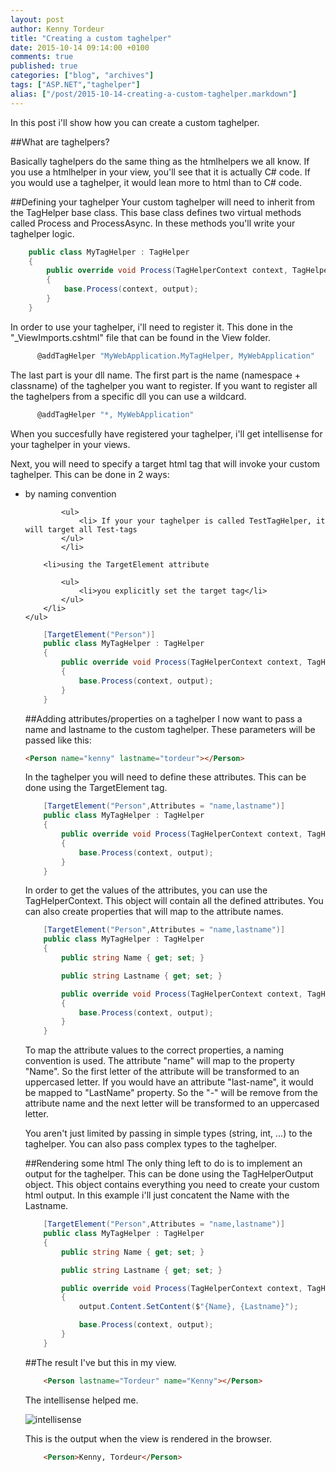 ```yaml
---
layout: post
author: Kenny Tordeur
title: "Creating a custom taghelper"
date: 2015-10-14 09:14:00 +0100
comments: true
published: true
categories: ["blog", "archives"]
tags: ["ASP.NET","taghelper"]
alias: ["/post/2015-10-14-creating-a-custom-taghelper.markdown"]
---
```


In this post i'll show how you can create a custom taghelper.

##What are taghelpers?

Basically taghelpers do the same thing as the htmlhelpers we all know. If you use a htmlhelper in your view, you'll see that it is actually C# code. If you would use a taghelper, it would lean more to html than to C# code.

##Defining your taghelper
Your custom taghelper will need to inherit from the TagHelper base class. This base class defines two virtual methods called Process and ProcessAsync. In these methods you'll write your taghelper logic.

```csharp
    public class MyTagHelper : TagHelper
    {
        public override void Process(TagHelperContext context, TagHelperOutput output)
        {
            base.Process(context, output);
        }
    }
```

In order to use your taghelper, i'll need to register it. This done in the "_ViewImports.cshtml" file that can be found in the View folder. 

```csharp
      @addTagHelper "MyWebApplication.MyTagHelper, MyWebApplication"
```

The last part is your dll name. The first part is the name (namespace + classname) of the taghelper you want to register. If you want to register all the taghelpers from a specific dll you can use a wildcard.

```csharp
      @addTagHelper "*, MyWebApplication"
```

When you succesfully have registered your taghelper, i'll get intellisense for your taghelper in your views.

Next, you will need to specify a target html tag that will invoke your custom taghelper. This can be done in 2 ways:
	<ul>
		<li>by naming convention
		
			<ul>
				<li> If your your taghelper is called TestTagHelper, it will target all Test-tags
			</ul>
			</li>
		
		<li>using the TargetElement attribute
		
			<ul>
				<li>you explicitly set the target tag</li>
			</ul>
		</li>
	</ul>
```csharp
    [TargetElement("Person")]
    public class MyTagHelper : TagHelper
    {        
        public override void Process(TagHelperContext context, TagHelperOutput output)
        {
            base.Process(context, output);
        }
    }
```
##Adding attributes/properties on a taghelper
I now want to pass a name and lastname to the custom taghelper. These parameters will be passed like this:

```html
<Person name="kenny" lastname="tordeur"></Person>
```

In the taghelper you will need to define these attributes. This can be done using the TargetElement tag.

```csharp
    [TargetElement("Person",Attributes = "name,lastname")]
    public class MyTagHelper : TagHelper
    {        
        public override void Process(TagHelperContext context, TagHelperOutput output)
        {
            base.Process(context, output);
        }
    }
```

In order to get the values of the attributes, you can use the TagHelperContext. This object will contain all the defined attributes. You can also create properties that will map to the attribute names.

```csharp
    [TargetElement("Person",Attributes = "name,lastname")]
    public class MyTagHelper : TagHelper
    {
        public string Name { get; set; }

        public string Lastname { get; set; }

        public override void Process(TagHelperContext context, TagHelperOutput output)
        {
            base.Process(context, output);
        }
    }
```
To map the attribute values to the correct properties, a naming convention is used. The attribute "name" will map to the property "Name". So the first letter of the attribute will be transformed to an uppercased letter. If you would have an attribute "last-name", it would be mapped to "LastName" property. So the "-" will be remove from the attribute name and the next letter will be transformed to an uppercased letter.

You aren't just limited by passing in simple types (string, int, ...) to the taghelper. You can also pass complex types to the taghelper.

##Rendering some html
The only thing left to do is to implement an output for the taghelper. This can be done using the TagHelperOutput object. This object contains everything you need to create your custom html output. In this example i'll just concatent the Name with the Lastname.

```csharp
    [TargetElement("Person",Attributes = "name,lastname")]
    public class MyTagHelper : TagHelper
    {
        public string Name { get; set; }

        public string Lastname { get; set; }

        public override void Process(TagHelperContext context, TagHelperOutput output)
        {
            output.Content.SetContent($"{Name}, {Lastname}");

            base.Process(context, output);
        }
    }
```

##The result
I've but this in my view.

```html
	<Person lastname="Tordeur" name="Kenny"></Person>
```

The intellisense helped me.

![intellisense](http://blog.kennytordeur.be/images/2015-10-14-creating-a-custom-taghelper/intellisense.png)

This is the output when the view is rendered in the browser.

```html
	<Person>Kenny, Tordeur</Person>
```

